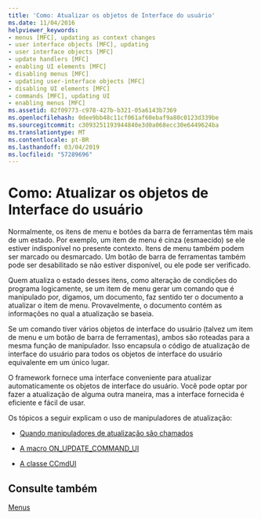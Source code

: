 ```yaml
---
title: 'Como: Atualizar os objetos de Interface do usuário'
ms.date: 11/04/2016
helpviewer_keywords:
- menus [MFC], updating as context changes
- user interface objects [MFC], updating
- user interface objects [MFC]
- update handlers [MFC]
- enabling UI elements [MFC]
- disabling menus [MFC]
- updating user-interface objects [MFC]
- disabling UI elements [MFC]
- commands [MFC], updating UI
- enabling menus [MFC]
ms.assetid: 82f09773-c978-427b-b321-05a6143b7369
ms.openlocfilehash: 0dee9bb48c11cf061af60ebaf9a80c0123d339be
ms.sourcegitcommit: c3093251193944840e3d0a068ecc30e6449624ba
ms.translationtype: MT
ms.contentlocale: pt-BR
ms.lasthandoff: 03/04/2019
ms.locfileid: "57289696"
---
```

# <a name="how-to-update-user-interface-objects"></a>Como: Atualizar os objetos de Interface do usuário

Normalmente, os itens de menu e botões da barra de ferramentas têm mais de um estado. Por exemplo, um item de menu é cinza (esmaecido) se ele estiver indisponível no presente contexto. Itens de menu também podem ser marcado ou desmarcado. Um botão de barra de ferramentas também pode ser desabilitado se não estiver disponível, ou ele pode ser verificado.

Quem atualiza o estado desses itens, como alteração de condições do programa logicamente, se um item de menu gerar um comando que é manipulado por, digamos, um documento, faz sentido ter o documento a atualizar o item de menu. Provavelmente, o documento contém as informações no qual a atualização se baseia.

Se um comando tiver vários objetos de interface do usuário (talvez um item de menu e um botão de barra de ferramentas), ambos são roteadas para a mesma função de manipulador. Isso encapsula o código de atualização de interface do usuário para todos os objetos de interface do usuário equivalente em um único lugar.

O framework fornece uma interface conveniente para atualizar automaticamente os objetos de interface do usuário. Você pode optar por fazer a atualização de alguma outra maneira, mas a interface fornecida é eficiente e fácil de usar.

Os tópicos a seguir explicam o uso de manipuladores de atualização:

- [Quando manipuladores de atualização são chamados](../mfc/when-update-handlers-are-called.md)

- [A macro ON_UPDATE_COMMAND_UI](../mfc/on-update-command-ui-macro.md)

- [A classe CCmdUI](../mfc/the-ccmdui-class.md)

## <a name="see-also"></a>Consulte também

[Menus](../mfc/menus-mfc.md)
